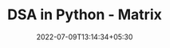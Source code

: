 ---
title: "DSA in Python - Matrix"
date: 2022-07-09T13:14:34+05:30
draft: false
cover: 
    image: blog/dsa/bst.jpg
    alt: Matrix
    caption: Learn Matrix Algorithms in Python
tags: ["DSA-Python"] 

---